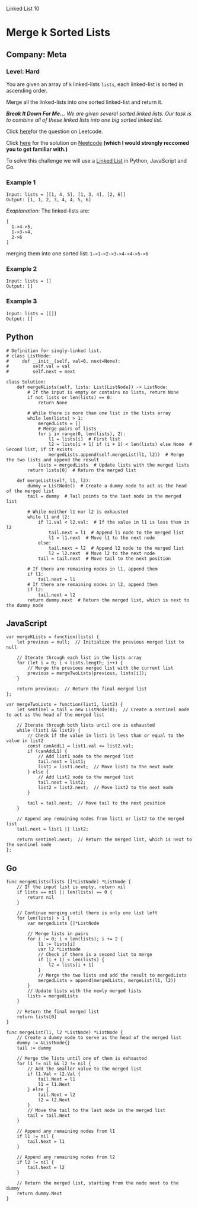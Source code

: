Linked List 10
# Merge k Sorted Lists
## Company: Meta
### Level: Hard

You are given an array of `k` linked-lists `lists`, each linked-list is sorted in ascending order.

Merge all the linked-lists into one sorted linked-list and return it.

***Break It Down For Me...***
*We are given several sorted linked lists.*
*Our task is to combine all of these linked lists into one big sorted linked list.*

Click [here](https://leetcode.com/problems/merge-k-sorted-lists/description/)for the question on Leetcode.

Click [here](https://www.youtube.com/watch?v=q5a5OiGbT6Q) for the solution on [Neetcode](https://neetcode.io/) **(which I would strongly reccomed you to get familiar with.)**

To solve this challenge we will use a [Linked List](https://www.geeksforgeeks.org/introduction-to-linked-list-data-structure-and-algorithm-tutorial/) in Python, JavaScript and Go.

### Example 1
```
Input: lists = [[1, 4, 5], [1, 3, 4], [2, 6]]
Output: [1, 1, 2, 3, 4, 4, 5, 6]
```
**Exaplanation*:* The linked-lists are:
```
[
  1->4->5,
  1->3->4,
  2->6
]
```
merging them into one sorted list:
`1->1->2->3->4->4->5->6`

### Example 2
```
Input: lists = []
Output: []
```
### Example 3
```
Input: lists = [[]]
Output: []
```

## Python
```
# Definition for singly-linked list.
# class ListNode:
#     def __init__(self, val=0, next=None):
#         self.val = val
#         self.next = next

class Solution:
    def mergeKLists(self, lists: List[ListNode]) -> ListNode:
        # If the input is empty or contains no lists, return None
        if not lists or len(lists) == 0:
            return None

        # While there is more than one list in the lists array
        while len(lists) > 1:
            mergedLists = []
            # Merge pairs of lists
            for i in range(0, len(lists), 2):
                l1 = lists[i]  # First list
                l2 = lists[i + 1] if (i + 1) < len(lists) else None  # Second list, if it exists
                mergedLists.append(self.mergeList(l1, l2))  # Merge the two lists and append the result
            lists = mergedLists  # Update lists with the merged lists
        return lists[0]  # Return the merged list

    def mergeList(self, l1, l2):
        dummy = ListNode()  # Create a dummy node to act as the head of the merged list
        tail = dummy  # Tail points to the last node in the merged list

        # While neither l1 nor l2 is exhausted
        while l1 and l2:
            if l1.val < l2.val:  # If the value in l1 is less than in l2
                tail.next = l1  # Append l1 node to the merged list
                l1 = l1.next  # Move l1 to the next node
            else:
                tail.next = l2  # Append l2 node to the merged list
                l2 = l2.next  # Move l2 to the next node
            tail = tail.next  # Move tail to the next position

        # If there are remaining nodes in l1, append them
        if l1:
            tail.next = l1
        # If there are remaining nodes in l2, append them
        if l2:
            tail.next = l2
        return dummy.next  # Return the merged list, which is next to the dummy node
```
## JavaScript
```
var mergeKLists = function(lists) {
    let previous = null;  // Initialize the previous merged list to null

    // Iterate through each list in the lists array
    for (let i = 0; i < lists.length; i++) {
        // Merge the previous merged list with the current list
        previous = mergeTwoLists(previous, lists[i]);
    }

    return previous;  // Return the final merged list
};

var mergeTwoLists = function(list1, list2) {
    let sentinel = tail = new ListNode(0);  // Create a sentinel node to act as the head of the merged list

    // Iterate through both lists until one is exhausted
    while (list1 && list2) {
        // Check if the value in list1 is less than or equal to the value in list2
        const canAddL1 = list1.val <= list2.val;
        if (canAddL1) {
            // Add list1 node to the merged list
            tail.next = list1;
            list1 = list1.next;  // Move list1 to the next node
        } else {
            // Add list2 node to the merged list
            tail.next = list2;
            list2 = list2.next;  // Move list2 to the next node
        }

        tail = tail.next;  // Move tail to the next position
    }

    // Append any remaining nodes from list1 or list2 to the merged list
    tail.next = list1 || list2;

    return sentinel.next;  // Return the merged list, which is next to the sentinel node
};
```

## Go
```
func mergeKLists(lists []*ListNode) *ListNode {
    // If the input list is empty, return nil
    if lists == nil || len(lists) == 0 {
        return nil
    }
    
    // Continue merging until there is only one list left
    for len(lists) > 1 {
        var mergedLists []*ListNode
        
        // Merge lists in pairs
        for i := 0; i < len(lists); i += 2 {
            l1 := lists[i]
            var l2 *ListNode
            // Check if there is a second list to merge
            if (i + 1) < len(lists) {
                l2 = lists[i + 1]
            }
            // Merge the two lists and add the result to mergedLists
            mergedLists = append(mergedLists, mergeList(l1, l2))
        }
        // Update lists with the newly merged lists
        lists = mergedLists
    }
    
    // Return the final merged list
    return lists[0]
}

func mergeList(l1, l2 *ListNode) *ListNode {
    // Create a dummy node to serve as the head of the merged list
    dummy := &ListNode{}
    tail := dummy
    
    // Merge the lists until one of them is exhausted
    for l1 != nil && l2 != nil {
        // Add the smaller value to the merged list
        if l1.Val < l2.Val {
            tail.Next = l1
            l1 = l1.Next
        } else {
            tail.Next = l2
            l2 = l2.Next
        }
        // Move the tail to the last node in the merged list
        tail = tail.Next
    }
    
    // Append any remaining nodes from l1
    if l1 != nil {
        tail.Next = l1
    }
    
    // Append any remaining nodes from l2
    if l2 != nil {
        tail.Next = l2
    }
    
    // Return the merged list, starting from the node next to the dummy
    return dummy.Next
}
```
